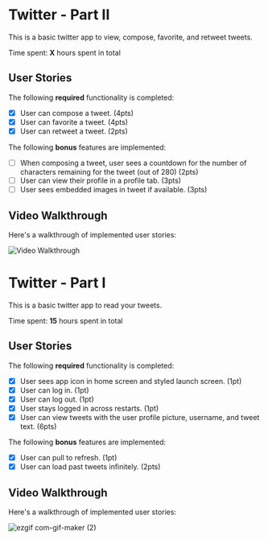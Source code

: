  # Twitter - Part II

 This is a basic twitter app to view, compose, favorite, and retweet tweets.

 Time spent: **X** hours spent in total

 ## User Stories

 The following **required** functionality is completed:

 - [x] User can compose a tweet. (4pts)
 - [x] User can favorite a tweet. (4pts)
 - [x] User can retweet a tweet. (2pts)

 The following **bonus** features are implemented:

 - [ ] When composing a tweet, user sees a countdown for the number of characters remaining for the tweet (out of 280) (2pts)
 - [ ] User can view their profile in a profile tab. (3pts)
 - [ ] User sees embedded images in tweet if available. (3pts)

 ## Video Walkthrough

 Here's a walkthrough of implemented user stories:

 <img src='http://i.imgur.com/link/to/your/gif/file.gif' title='Video Walkthrough' width='' alt='Video Walkthrough' />
 
 
 # Twitter - Part I

This is a basic twitter app to read your tweets.

Time spent: **15** hours spent in total

## User Stories

The following **required** functionality is completed:

- [x] User sees app icon in home screen and styled launch screen. (1pt)
- [x] User can log in. (1pt)
- [x] User can log out. (1pt)
- [x] User stays logged in across restarts. (1pt)
- [x] User can view tweets with the user profile picture, username, and tweet text. (6pts)

The following **bonus** features are implemented:

- [x] User can pull to refresh. (1pt)
- [x] User can load past tweets infinitely. (2pts)

## Video Walkthrough

Here's a walkthrough of implemented user stories:


![ezgif com-gif-maker (2)](https://user-images.githubusercontent.com/62211880/134842615-e9d07c23-a9bf-4326-81c3-f8e3a69fadae.gif)

